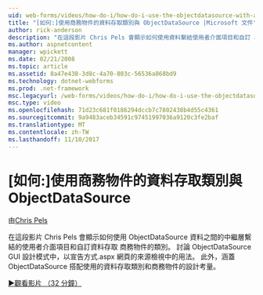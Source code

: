 ```yaml
---
uid: web-forms/videos/how-do-i/how-do-i-use-the-objectdatasource-with-a-data-access-class-and-business-object
title: "[如何:]使用商務物件的資料存取類別與 ObjectDataSource |Microsoft 文件"
author: rick-anderson
description: "在這段影片 Chris Pels 會顯示如何使用資料繫結使用者介面項目和自訂 acc.資料之間的中繼層 ObjectDataSource..."
ms.author: aspnetcontent
manager: wpickett
ms.date: 02/21/2008
ms.topic: article
ms.assetid: 8a47e438-3d8c-4a70-803c-56536a868bd9
ms.technology: dotnet-webforms
ms.prod: .net-framework
msc.legacyurl: /web-forms/videos/how-do-i/how-do-i-use-the-objectdatasource-with-a-data-access-class-and-business-object
msc.type: video
ms.openlocfilehash: 71d23c681f0186294dccb7c7802438b4d55c4361
ms.sourcegitcommit: 9a9483aceb34591c97451997036a9120c3fe2baf
ms.translationtype: MT
ms.contentlocale: zh-TW
ms.lasthandoff: 11/10/2017
---
```

<a name="how-do-i-use-the-objectdatasource-with-a-data-access-class-and-business-object"></a>[如何:]使用商務物件的資料存取類別與 ObjectDataSource
====================
由[Chris Pels](https://twitter.com/chrispels)

在這段影片 Chris Pels 會顯示如何使用 ObjectDataSource 資料之間的中繼層繫結的使用者介面項目和自訂資料存取 商務物件的類別。 討論 ObjectDataSource GUI 設計模式中，以宣告方式.aspx 網頁的來源檢視中的用法。 此外，涵蓋 ObjectDataSource 搭配使用的資料存取類別和商務物件的設計考量。

[&#9654;觀看影片 （32 分鐘）](https://channel9.msdn.com/Blogs/ASP-NET-Site-Videos/how-do-i-use-the-objectdatasource-with-a-data-access-class-and-business-object)
